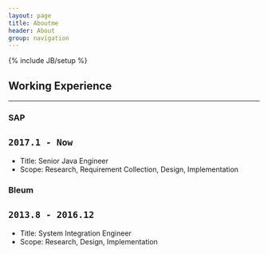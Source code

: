 ```yaml
---
layout: page
title: Aboutme
header: About
group: navigation
---
```

{% include JB/setup %}
## Working Experience
---
### SAP
`2017.1 - Now`
---
- Title: Senior Java Engineer
- Scope: Research, Requirement Collection, Design, Implementation
  
### Bleum
`2013.8 - 2016.12`
---
- Title: System Integration Engineer
- Scope: Research, Design, Implementation

<div style='display: none'>

### PTC
`2009.11 - 2013.7`
---
- Title: Implementation Consultant
- Scope: Requirement Collection, Customer Management, Design, Implementation


### Cognizant
`2007.12 - 2009.11`
---
- Title: Software Engineer
- Scope: TIBCO, Java

### JumpIntl
`2006.7 - 2007.11`
---
- Title: Software Engineer
- Scope: Java
</div>